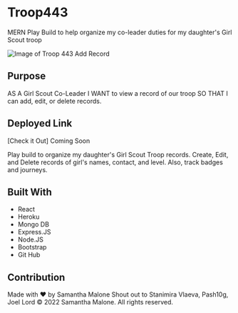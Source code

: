 # Troop443
MERN Play Build to help organize my co-leader duties for my daughter's Girl Scout troop

![Image of Troop 443 Add Record](.screenshot.png)


## Purpose
AS A Girl Scout Co-Leader
I WANT to view a record of our troop
SO THAT I can add, edit, or delete records.

## Deployed Link
[Check it Out] Coming Soon

Play build to organize my daughter's Girl Scout Troop records. 
Create, Edit, and Delete records of girl's names, contact, and level.
Also, track badges and journeys.

## Built With
* React
* Heroku
* Mongo DB
* Express.JS
* Node.JS
* Bootstrap
* Git Hub

## Contribution
Made with ❤️ by Samantha Malone
Shout out to Stanimira Vlaeva, Pash10g, Joel Lord
© 2022 Samantha Malone. All rights reserved.
